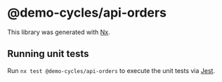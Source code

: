 # @demo-cycles/api-orders

This library was generated with [Nx](https://nx.dev).

## Running unit tests

Run `nx test @demo-cycles/api-orders` to execute the unit tests via [Jest](https://jestjs.io).
